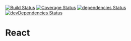 [![Build Status](https://travis-ci.org/MohammedFaragallah/React.svg)](https://travis-ci.org/MohammedFaragallah/React)
[![Coverage Status](https://coveralls.io/repos/github/MohammedFaragallah/React/badge.svg?branch=master)](https://coveralls.io/github/MohammedFaragallah/React?branch=master)
[![dependencies Status](https://david-dm.org/MohammedFaragallah/React/status.svg)](https://david-dm.org/MohammedFaragallah/React)
[![devDependencies Status](https://david-dm.org/MohammedFaragallah/React/dev-status.svg)](https://david-dm.org/MohammedFaragallah/React?type=dev)

# React
